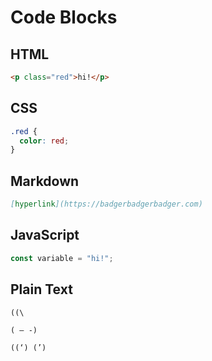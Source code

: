 # Code Blocks

## HTML

```html
<p class="red">hi!</p>
```

## CSS

```css
.red {
  color: red;
}
```

## Markdown

```md
[hyperlink](https://badgerbadgerbadger.com)
```

## JavaScript

```js
const variable = "hi!";
```

## Plain Text

```text
((\

( – -)

((‘) (’)
```
